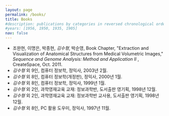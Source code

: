 ```yaml
---
layout: page
permalink: /books/
title: Books
#description: publications by categories in reversed chronological order. generated by jekyll-scholar.
#years: [1956, 1950, 1935, 1905]
nav: false
---
```


<ul class=space_list_kr>
<li>   조완현, 이명은, 박종현, <i>김수형</i>, 박순영, Book Chapter, "Extraction and Visualization of Anatomical Structures from Medical Volumetric Images," <i>Sequence and Genome Analysis: Method and Application II </i>, CreateSpace, Oct. 2011. </li>
<li>   <i>김수형</i> 외 9인, 컴퓨터 정보학, 정익사, 2003년 2월. </li>
<li>   <i>김수형</i> 외 8인, 컴퓨터 정보학(개정판), 정익사, 2000년 1월. </li>
<li>   <i>김수형</i> 외 8인, 컴퓨터 정보학, 정익사, 1999년 1월. </li>
<li>   <i>김수형</i> 외 2인, 과학영재교육 교재: 정보과학반, 도서출판 영기획, 1998년 12월. </li>
<li>   <i>김수형</i> 외 2인, 과학영재교육 교재: 정보과학반 교사용, 도서출판 영기획, 1998년 12월. </li>
<li>   <i>김수형</i> 외 8인, PC 활용 도우미, 정익사, 1997년 11월. </li>
